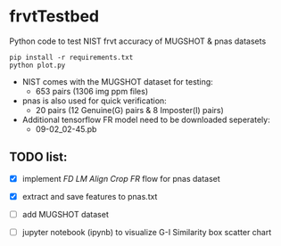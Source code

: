 # frvtTestbed
Python code to test NIST frvt accuracy of MUGSHOT &amp; pnas datasets

```
pip install -r requirements.txt
python plot.py
```

* NIST comes with the MUGSHOT dataset for testing:
  * 653 pairs (1306 img ppm files)
* pnas is also used for quick verification:
  * 20 pairs (12 Genuine(G) pairs & 8 Imposter(I) pairs)
* Additional tensorflow FR model need to be downloaded seperately:
  * 09-02_02-45.pb

## TODO list:
- [x] implement *FD* *LM* *Align* *Crop* *FR* flow for pnas dataset
- [X] extract and save features to pnas.txt
- [ ] add MUGSHOT dataset
- [ ] jupyter notebook (ipynb) to visualize G-I Similarity box scatter chart

